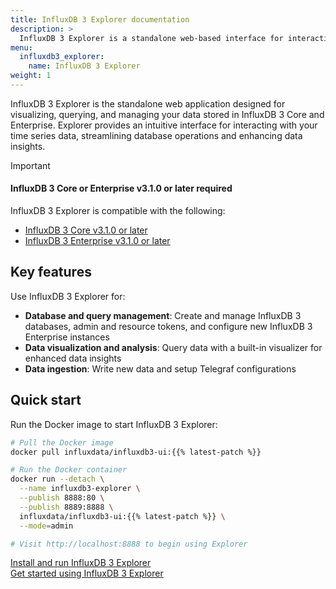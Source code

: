 ```yaml
---
title: InfluxDB 3 Explorer documentation
description: >
  InfluxDB 3 Explorer is a standalone web-based interface for interacting with InfluxDB 3 Core and Enterprise. Visualize, query, and manage your time series data efficiently.
menu:
  influxdb3_explorer:
    name: InfluxDB 3 Explorer
weight: 1
---
```


InfluxDB 3 Explorer is the standalone web application designed for visualizing, querying, and managing your data stored in InfluxDB 3 Core and Enterprise.
Explorer provides an intuitive interface for interacting with your time series data, streamlining database operations and enhancing data insights.

> [!Important]
> #### InfluxDB 3 Core or Enterprise v3.1.0 or later required
>
> InfluxDB 3 Explorer is compatible with the following:
>
> - [InfluxDB 3 Core v3.1.0 or later](/influxdb3/core/install/)
> - [InfluxDB 3 Enterprise v3.1.0 or later](/influxdb3/enterprise/install/)

## Key features

Use InfluxDB 3 Explorer for:

- **Database and query management**: Create and manage InfluxDB 3 databases, admin and resource tokens, and configure new InfluxDB 3 Enterprise instances
- **Data visualization and analysis**: Query data with a built-in visualizer for enhanced data insights  
- **Data ingestion**: Write new data and setup Telegraf configurations

## Quick start

Run the Docker image to start InfluxDB 3 Explorer:

```sh
# Pull the Docker image
docker pull influxdata/influxdb3-ui:{{% latest-patch %}}

# Run the Docker container
docker run --detach \
  --name influxdb3-explorer \
  --publish 8888:80 \
  --publish 8889:8888 \
  influxdata/influxdb3-ui:{{% latest-patch %}} \
  --mode=admin

# Visit http://localhost:8888 to begin using Explorer
```


<a class="btn" href="/influxdb3/explorer/install/">Install and run InfluxDB 3 Explorer</a>  
<a class="btn" href="/influxdb3/explorer/get-started/">Get started using InfluxDB 3 Explorer</a>
